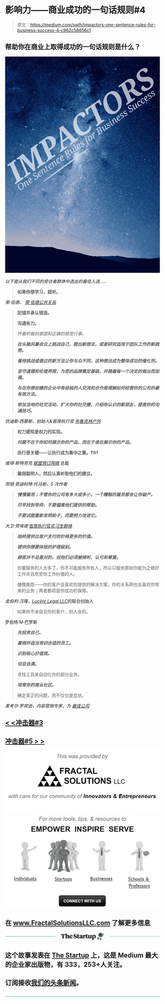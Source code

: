 # 影响力——商业成功的一句话规则#4

> 原文：<https://medium.com/swlh/impactors-one-sentence-rules-for-business-success-4-c962c58656c1>

## 帮助你在商业上取得成功的一句话规则是什么？

![](img/449cb016a5ffb613bd8d27a9d460c9cf.png)

*以下是从我们不同的受访者群体中选出的最佳人选……*

> **如果你想学习，就听。**

*荣·伍德、* [*荣·伍德公共关系*](http://www.prbyrw.com/)

> **犯错并承认错误。**
> 
> **沟通有力。**
> 
> *怀着积极的意图和正确的感觉行事。*
> 
> ***在头脑风暴会议上挑战自己，提出新想法，或者研究适用于团队工作的新趋势。***
> 
> ***看待挑战或倡议的新方法让你与众不同，这种想法成为整体成功的催化剂。***
> 
> ***坚守道德和伦理界限，为您的品牌奠定基础，并随着每一个决定的做出而加强。***
> 
> ***与在你想创建的企业中有经验的人交流和合作是理解如何经营你的公司的最有效方法。***
> 
> ***参加当地的社交活动，扩大你的社交圈，介绍你认识的新朋友，提高你的沟通技巧。***

*坎迪斯·西蒙斯，创始人&首席执行官* [*布鲁克林户外*](https://brooklynoutdoor.com/)

> **权力感知是权力的实现。**
> 
> ***问题不在于你如何展示你的产品，而在于谁在展示你的产品。***
> 
> **执行是关键——让执行成为重中之重。T61**

*彼得·斯特劳克* [*联盟预订网络*](http://www.alliancereservations.com/about-us.html) 总裁

> **雇佣聪明人，然后认真听取他们的建议。**

*劳丽·恩迪科特·托马斯，5 次作者*

> ***慢慢雇用；不管你的公司有多大或多小，一个糟糕的雇员都会让你破产。***
> 
> ***尽早找到导师，不要偏离他们提供的帮助。***
> 
> ***不要试图重新发明轮子，而要努力改进它。***

*大卫·劳埃德* [首席执行官*实习生群体*](https://www.theinterngroup.com/)

> ***始终提供比客户支付的价格更多的价值。***
> 
> ***提供你想要体验的护理级别。***
> 
> ***顾客并不总是对的，但他们必须被倾听、认可和尊重。***
> 
> 你要服务的人太多了，你不可能服务所有人，所以只服务那些你能为之做好工作并且欣赏你工作价值的人。
> 
> 慷慨推荐——你的客户会喜欢你提供的解决方案，你的关系网也会喜欢你带来的业务；两者都将是你成功的保障。

*金伯利·汉隆，*[*Lucēre Legal LLC*](http://www.lucerelegal.com/)的联合创始人

> 如果你不亲自见你的客户，别人会的。

罗伯特·M·巴罗斯

> ***先投资自己。***
> 
> ***雇佣并适当培训合适的员工。***
> 
> ***识别核心价值观。***
> 
> ***切忌自满。***
> 
> 寻找工具来自动化你的部分业务。
> 
> ***培育你的商业社区。***
> 
> 确定真正的问题，而不仅仅是症状。

*麦考尔·罗宾逊，内容营销专家，为* [*最佳公司*](https://bestcompany.com/)

## [< <冲击器#3](/swlh/impactors-one-sentence-rules-for-business-success-3-18183e42f6d)

## [冲击器#5 > >](/swlh/impactors-one-sentence-rules-for-business-success-5-f5b264e6fc2d)

[![](img/acf86e22f97bd47adf737eeaef857624.png)](http://www.FractalSolutionsLLC.com)[![](img/d557c81548afe5b9c08c30358cb88584.png)](http://www.FractalSolutionsLLC.com)

## 在 www.FractalSolutionsLLC.com 了解更多信息

[![](img/308a8d84fb9b2fab43d66c117fcc4bb4.png)](https://medium.com/swlh)

## 这个故事发表在 [The Startup](https://medium.com/swlh) 上，这是 Medium 最大的企业家出版物，有 333，253+人关注。

## 订阅接收[我们的头条新闻](http://growthsupply.com/the-startup-newsletter/)。

[![](img/b0164736ea17a63403e660de5dedf91a.png)](https://medium.com/swlh)